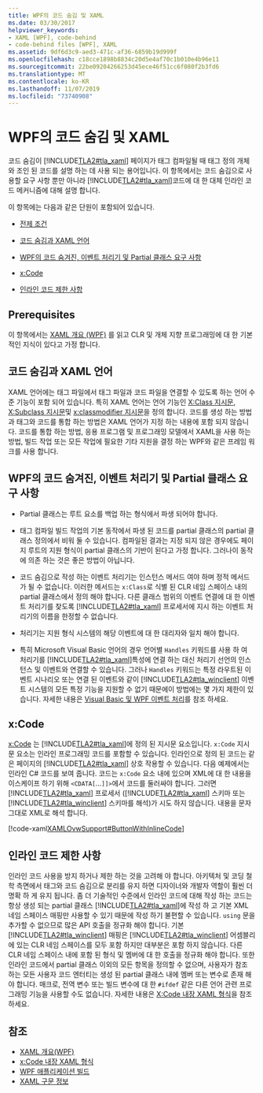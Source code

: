 ```yaml
---
title: WPF의 코드 숨김 및 XAML
ms.date: 03/30/2017
helpviewer_keywords:
- XAML [WPF], code-behind
- code-behind files [WPF], XAML
ms.assetid: 9df6d3c9-aed3-471c-af36-6859b19d999f
ms.openlocfilehash: c18cce1898b8834c20d5e4af70c1b010e4b96e11
ms.sourcegitcommit: 22be09204266253d45ece46f51cc6f080f2b3fd6
ms.translationtype: MT
ms.contentlocale: ko-KR
ms.lasthandoff: 11/07/2019
ms.locfileid: "73740908"
---
```

# <a name="code-behind-and-xaml-in-wpf"></a>WPF의 코드 숨김 및 XAML
<a name="introduction"></a>코드 숨김이 [!INCLUDE[TLA2#tla_xaml](../../../../includes/tla2sharptla-xaml-md.md)] 페이지가 태그 컴파일될 때 태그 정의 개체와 조인 된 코드를 설명 하는 데 사용 되는 용어입니다. 이 항목에서는 코드 숨김으로 사용할 요구 사항 뿐만 아니라 [!INCLUDE[TLA2#tla_xaml](../../../../includes/tla2sharptla-xaml-md.md)]코드에 대 한 대체 인라인 코드 메커니즘에 대해 설명 합니다.  
  
 이 항목에는 다음과 같은 단원이 포함되어 있습니다.  
  
- [전제 조건](#Prerequisites)  
  
- [코드 숨김과 XAML 언어](#codebehind_and_the_xaml_language)  
  
- [WPF의 코드 숨겨진, 이벤트 처리기 및 Partial 클래스 요구 사항](#Code_behind__Event_Handler__and_Partial_Class)  
  
- [x:Code](#x_Code)  
  
- [인라인 코드 제한 사항](#Inline_Code_Limitations)  
  
<a name="Prerequisites"></a>   
## <a name="prerequisites"></a>Prerequisites  
 이 항목에서는 [XAML 개요 (WPF)](../../../desktop-wpf/fundamentals/xaml.md) 를 읽고 CLR 및 개체 지향 프로그래밍에 대 한 기본적인 지식이 있다고 가정 합니다.  
  
<a name="codebehind_and_the_xaml_language"></a>   
## <a name="code-behind-and-the-xaml-language"></a>코드 숨김과 XAML 언어  
 XAML 언어에는 태그 파일에서 태그 파일과 코드 파일을 연결할 수 있도록 하는 언어 수준 기능이 포함 되어 있습니다. 특히 XAML 언어는 언어 기능인 [X:Class 지시문](../../xaml-services/x-class-directive.md), [X:Subclass 지시문](../../xaml-services/x-subclass-directive.md)및 [x:classmodifier 지시문](../../xaml-services/x-classmodifier-directive.md)을 정의 합니다. 코드를 생성 하는 방법과 태그와 코드를 통합 하는 방법은 XAML 언어가 지정 하는 내용에 포함 되지 않습니다. 코드를 통합 하는 방법, 응용 프로그램 및 프로그래밍 모델에서 XAML을 사용 하는 방법, 빌드 작업 또는 모든 작업에 필요한 기타 지원을 결정 하는 WPF와 같은 프레임 워크를 사용 합니다.  
  
<a name="Code_behind__Event_Handler__and_Partial_Class"></a>   
## <a name="code-behind-event-handler-and-partial-class-requirements-in-wpf"></a>WPF의 코드 숨겨진, 이벤트 처리기 및 Partial 클래스 요구 사항  
  
- Partial 클래스는 루트 요소를 백업 하는 형식에서 파생 되어야 합니다.  
  
- 태그 컴파일 빌드 작업의 기본 동작에서 파생 된 코드를 partial 클래스의 partial 클래스 정의에서 비워 둘 수 있습니다. 컴파일된 결과는 지정 되지 않은 경우에도 페이지 루트의 지원 형식이 partial 클래스의 기반이 된다고 가정 합니다. 그러나이 동작에 의존 하는 것은 좋은 방법이 아닙니다.  
  
- 코드 숨김으로 작성 하는 이벤트 처리기는 인스턴스 메서드 여야 하며 정적 메서드가 될 수 없습니다. 이러한 메서드는 `x:Class`로 식별 된 CLR 네임 스페이스 내의 partial 클래스에서 정의 해야 합니다. 다른 클래스 범위의 이벤트 연결에 대 한 이벤트 처리기를 찾도록 [!INCLUDE[TLA2#tla_xaml](../../../../includes/tla2sharptla-xaml-md.md)] 프로세서에 지시 하는 이벤트 처리기의 이름을 한정할 수 없습니다.  
  
- 처리기는 지원 형식 시스템의 해당 이벤트에 대 한 대리자와 일치 해야 합니다.  
  
- 특히 Microsoft Visual Basic 언어의 경우 언어별 `Handles` 키워드를 사용 하 여 처리기를 [!INCLUDE[TLA2#tla_xaml](../../../../includes/tla2sharptla-xaml-md.md)]특성에 연결 하는 대신 처리기 선언의 인스턴스 및 이벤트와 연결할 수 있습니다. 그러나 `Handles` 키워드는 특정 라우트된 이벤트 시나리오 또는 연결 된 이벤트와 같이 [!INCLUDE[TLA2#tla_winclient](../../../../includes/tla2sharptla-winclient-md.md)] 이벤트 시스템의 모든 특정 기능을 지원할 수 없기 때문에이 방법에는 몇 가지 제한이 있습니다. 자세한 내용은 [Visual Basic 및 WPF 이벤트 처리](visual-basic-and-wpf-event-handling.md)를 참조 하세요.  
  
<a name="x_Code"></a>   
## <a name="xcode"></a>x:Code  
 [x:Code](../../xaml-services/x-code-intrinsic-xaml-type.md) 는 [!INCLUDE[TLA2#tla_xaml](../../../../includes/tla2sharptla-xaml-md.md)]에 정의 된 지시문 요소입니다. `x:Code` 지시문 요소는 인라인 프로그래밍 코드를 포함할 수 있습니다. 인라인으로 정의 된 코드는 같은 페이지의 [!INCLUDE[TLA2#tla_xaml](../../../../includes/tla2sharptla-xaml-md.md)] 상호 작용할 수 있습니다. 다음 예제에서는 인라인 C# 코드를 보여 줍니다. 코드는 `x:Code` 요소 내에 있으며 XML에 대 한 내용을 이스케이프 하기 위해 `<CDATA[`...`]]>`에서 코드를 둘러싸야 합니다. 그러면 [!INCLUDE[TLA2#tla_xaml](../../../../includes/tla2sharptla-xaml-md.md)] 프로세서 ([!INCLUDE[TLA2#tla_xaml](../../../../includes/tla2sharptla-xaml-md.md)] 스키마 또는 [!INCLUDE[TLA2#tla_winclient](../../../../includes/tla2sharptla-winclient-md.md)] 스키마를 해석)가 시도 하지 않습니다. 내용을 문자 그대로 XML로 해석 합니다.  
  
 [!code-xaml[XAMLOvwSupport#ButtonWithInlineCode](~/samples/snippets/csharp/VS_Snippets_Wpf/XAMLOvwSupport/CSharp/page4.xaml#buttonwithinlinecode)]  
  
<a name="Inline_Code_Limitations"></a>   
## <a name="inline-code-limitations"></a>인라인 코드 제한 사항  
 인라인 코드 사용을 방지 하거나 제한 하는 것을 고려해 야 합니다. 아키텍처 및 코딩 철학 측면에서 태그와 코드 숨김으로 분리를 유지 하면 디자이너와 개발자 역할이 훨씬 더 명확 하 게 유지 됩니다. 좀 더 기술적인 수준에서 인라인 코드에 대해 작성 하는 코드는 항상 생성 되는 partial 클래스 [!INCLUDE[TLA2#tla_xaml](../../../../includes/tla2sharptla-xaml-md.md)]에 작성 하 고 기본 XML 네임 스페이스 매핑만 사용할 수 있기 때문에 작성 하기 불편할 수 있습니다. `using` 문을 추가할 수 없으므로 많은 API 호출을 정규화 해야 합니다. 기본 [!INCLUDE[TLA2#tla_winclient](../../../../includes/tla2sharptla-winclient-md.md)] 매핑은 [!INCLUDE[TLA2#tla_winclient](../../../../includes/tla2sharptla-winclient-md.md)] 어셈블리에 있는 CLR 네임 스페이스를 모두 포함 하지만 대부분은 포함 하지 않습니다. 다른 CLR 네임 스페이스 내에 포함 된 형식 및 멤버에 대 한 호출을 정규화 해야 합니다. 또한 인라인 코드에서 partial 클래스 이외의 모든 항목을 정의할 수 없으며, 사용자가 참조 하는 모든 사용자 코드 엔터티는 생성 된 partial 클래스 내에 멤버 또는 변수로 존재 해야 합니다. 매크로, 전역 변수 또는 빌드 변수에 대 한 `#ifdef` 같은 다른 언어 관련 프로그래밍 기능을 사용할 수도 없습니다. 자세한 내용은 [X:Code 내장 XAML 형식](../../xaml-services/x-code-intrinsic-xaml-type.md)을 참조 하세요.  
  
## <a name="see-also"></a>참조

- [XAML 개요(WPF)](../../../desktop-wpf/fundamentals/xaml.md)
- [x:Code 내장 XAML 형식](../../xaml-services/x-code-intrinsic-xaml-type.md)
- [WPF 애플리케이션 빌드](../app-development/building-a-wpf-application-wpf.md)
- [XAML 구문 정보](xaml-syntax-in-detail.md)
